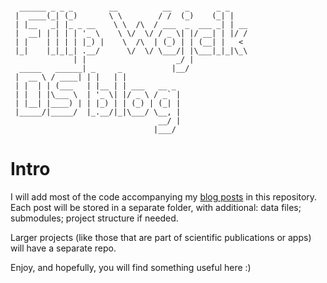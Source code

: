 ```

  ______ _ _ _        __          __   _      _ _    
 |  ____(_| (_)       \ \        / /  (_)    (_| |   
 | |__   _| |_ _ __    \ \  /\  / ___  _  ___ _| | __
 |  __| | | | | '_ \    \ \/  \/ / _ \| |/ __| | |/ /
 | |    | | | | |_) |    \  /\  | (_) | | (__| |   < 
 |_|    |_|_|_| .__/      \/  \/ \___/| |\___|_|_|\_\
              | |                    _/ |            
  _____   ______| _     _           |__/             
 |  __ \ / ____| | |   | |                           
 | |  | | (___   | |__ | | ___   __ _                
 | |  | |\___ \  | '_ \| |/ _ \ / _` |               
 | |__| |____) | | |_) | | (_) | (_| |               
 |_____/|_____/  |_.__/|_|\___/ \__, |               
                                 __/ |               
                                |___/                
```
# Intro

I will add most of the code accompanying my [blog posts](https://filip-wojcik.com/en/post/) in this repository. Each post will be stored in a separate folder, with additional:
data files;
submodules;
project structure
if needed. 

Larger projects (like those that are part of scientific publications or apps) will have a separate repo.

Enjoy, and hopefully, you will find something useful here :) 
